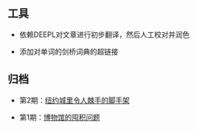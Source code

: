 ## 工具

- 依赖DEEPL对文章进行初步翻译，然后人工校对并润色

- 添加对单词的剑桥词典的超链接



## 归档

- 第2期：<a href="docs/issue_2.md">纽约城里令人棘手的脚手架</a>

- 第1期：<a href="docs/issue_1.md">博物馆的囤积问题</a>

